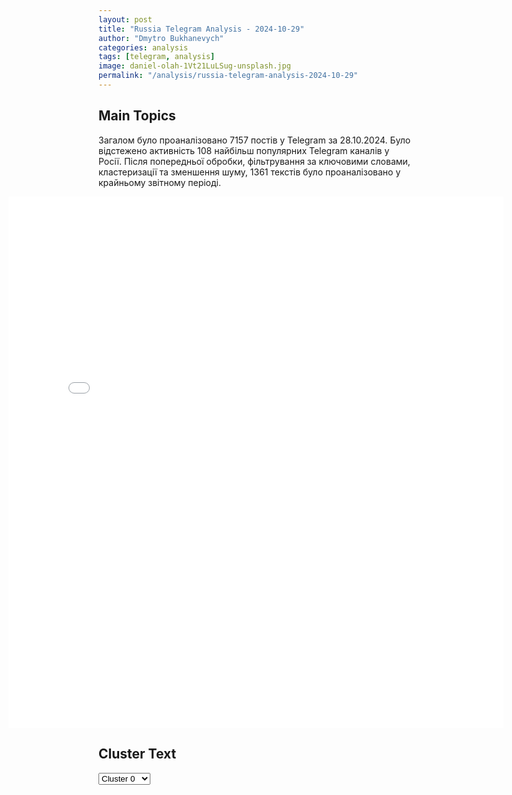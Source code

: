 ```yaml
---
layout: post
title: "Russia Telegram Analysis - 2024-10-29"
author: "Dmytro Bukhanevych"
categories: analysis
tags: [telegram, analysis]
image: daniel-olah-1Vt21LuLSug-unsplash.jpg
permalink: "/analysis/russia-telegram-analysis-2024-10-29"
---
```


<style>
    /* Adjusting iframe-container styles */
    .wide-iframe-container {
        width: calc(100% + 30vw);  /* Extending the width */
        margin-left: -15vw;       /* Negative margin to push to the left */
        overflow: hidden;         /* In case the iframe content spills over */
    }

    .wide-iframe-container iframe {
        width: 100%;  /* Making the iframe take the full width of its container */
        border: none; /* Removing any borders from the iframe */
    }

    /* Toggle mechanism */
    .hidden {
        display: none;
    }
    
    .show-content-target:checked + .show-content {
        display: block;
    }
</style>

<h2>Main Topics</h2>
<p>Загалом було проаналізовано 7157 постів у Telegram за 28.10.2024. Було відстежено активність 108 найбільш популярних Telegram каналів у Росії. Після попередньої обробки, фільтрування за ключовими словами, кластеризації та зменшення шуму, 1361 текстів було проаналізовано у крайньому звітному періоді.</p>
<!-- Embedding Main Plotly Visualization -->
<div class="wide-iframe-container">
    <iframe src="{{site.baseurl}}/visualizations/2024-10-29/fig_topics_time.html" height="850"></iframe>
</div>


<h2>Cluster Text</h2>

<!-- Dropdown to select a cluster -->
<select id="clusterSelector" onchange="displayClusterText()">
<option value="0">Cluster 0</option><option value="1">Cluster 1</option><option value="2">Cluster 2</option><option value="3">Cluster 3</option><option value="4">Cluster 4</option><option value="5">Cluster 5</option><option value="6">Cluster 6</option><option value="7">Cluster 7</option><option value="8">Cluster 8</option><option value="9">Cluster 9</option><option value="10">Cluster 10</option><option value="11">Cluster 11</option><option value="12">Cluster 12</option><option value="13">Cluster 13</option><option value="14">Cluster 14</option><option value="15">Cluster 15</option><option value="16">Cluster 16</option><option value="17">Cluster 17</option>
</select>

<!-- Display area for the selected cluster's text -->
<div id="clusterTextDisplay" class="hidden"></div>

<script type="text/javascript">
    var clusterDetails = {"0": "<b>Total Posts:</b> 58<br><b>Date:</b> 2024-10-28 13:28:27+00:00<br><b>Author:</b> dimsmirnov175<br><b>Link:</b> https://t.me/s/dimsmirnov175/82699<br><b>Subscribers:</b> 341149<br><b>Text:</b> \u0422\u0435\u043a\u0441\u0442: \u0413\u0435\u043d\u0441\u0435\u043a \u041d\u0410\u0422\u041e \u0420\u044e\u0442\u0442\u0435 - \u0437\u0430\u044f\u0432\u0438\u043b \u043e \u0432\u043e\u0439\u0441\u043a\u0430\u0445 \u041a\u041d\u0414\u0420 \u0432 \u0420\u043e\u0441\u0441\u0438\u0438: \u0421\u0435\u0433\u043e\u0434\u043d\u044f \u044f \u043c\u043e\u0433\u0443 \u043f\u043e\u0434\u0442\u0432\u0435\u0440\u0434\u0438\u0442\u044c, \u0447\u0442\u043e \u0441\u0435\u0432\u0435\u0440\u043e\u043a\u043e\u0440\u0435\u0439\u0441\u043a\u0438\u0435 \u0432\u043e\u0439\u0441\u043a\u0430 \u0431\u044b\u043b\u0438 \u043e\u0442\u043f\u0440\u0430\u0432\u043b\u0435\u043d\u044b \u0432 \u0420\u043e\u0441\u0441\u0438\u044e \u0438 \u0432\u043e\u0435\u043d\u043d\u044b\u0435 \u043f\u043e\u0434\u0440\u0430\u0437\u0434\u0435\u043b\u0435\u043d\u0438\u044f \u041a\u041d\u0414\u0420 \u0431\u044b\u043b\u0438 \u0440\u0430\u0437\u0432\u0435\u0440\u043d\u0443\u0442\u044b \u0432 \u041a\u0443\u0440\u0441\u043a\u043e\u0439 \u043e\u0431\u043b\u0430\u0441\u0442\u0438. \u0420\u0430\u0437\u0432\u0435\u0440\u0442\u044b\u0432\u0430\u043d\u0438\u0435 \u0441\u0435\u0432\u0435\u0440\u043e\u043a\u043e\u0440\u0435\u0439\u0441\u043a\u0438\u0445 \u0432\u043e\u0439\u0441\u043a \u043e\u0437\u043d\u0430\u0447\u0430\u0435\u0442: \u0432\u043e-\u043f\u0435\u0440\u0432\u044b\u0445, \u0437\u043d\u0430\u0447\u0438\u0442\u0435\u043b\u044c\u043d\u0443\u044e \u044d\u0441\u043a\u0430\u043b\u0430\u0446\u0438\u044e \u043f\u0440\u043e\u0434\u043e\u043b\u0436\u0430\u044e\u0449\u0435\u0433\u043e\u0441\u044f \u0443\u0447\u0430\u0441\u0442\u0438\u044f \u041a\u041d\u0414\u0420 \u0432 \u043d\u0435\u0437\u0430\u043a\u043e\u043d\u043d\u043e\u0439 \u0432\u043e\u0439\u043d\u0435 \u0420\u043e\u0441\u0441\u0438\u0438, \u0432\u043e-\u0432\u0442\u043e\u0440\u044b\u0445 \u2014 \u043e\u0447\u0435\u0440\u0435\u0434\u043d\u043e\u0435 \u043d\u0430\u0440\u0443\u0448\u0435\u043d\u0438\u0435 \u0440\u0435\u0437\u043e\u043b\u044e\u0446\u0438\u0439 \u0421\u0411 \u041e\u041e\u041d, \u0438 \u0432-\u0442\u0440\u0435\u0442\u044c\u0438\u0445 \u2014 \u043e\u043f\u0430\u0441\u043d\u043e\u0435 \u0440\u0430\u0441\u0448\u0438\u0440\u0435\u043d\u0438\u0435 \u0440\u043e\u0441\u0441\u0438\u0439\u0441\u043a\u043e\u0439 \u0432\u043e\u0439\u043d\u044b.\u041d\u0410\u0422\u041e \u043f\u0440\u0438\u0437\u044b\u0432\u0430\u0435\u0442 \u0420\u043e\u0441\u0441\u0438\u044e \u0438 \u041a\u041d\u0414\u0420 \u043a \u043d\u0435\u043c\u0435\u0434\u043b\u0435\u043d\u043d\u043e\u043c\u0443 \u043f\u0440\u0435\u043a\u0440\u0430\u0449\u0435\u043d\u0438\u044e \u044d\u0442\u0438\u0445 \u0434\u0435\u0439\u0441\u0442\u0432\u0438\u0439. \u0423\u0433\u043b\u0443\u0431\u043b\u044f\u044e\u0449\u0435\u0435\u0441\u044f \u0432\u043e\u0435\u043d\u043d\u043e\u0435 \u0441\u043e\u0442\u0440\u0443\u0434\u043d\u0438\u0447\u0435\u0441\u0442\u0432\u043e \u043c\u0435\u0436\u0434\u0443 \u0420\u043e\u0441\u0441\u0438\u0435\u0439 \u0438 \u0421\u0435\u0432\u0435\u0440\u043d\u043e\u0439 \u041a\u043e\u0440\u0435\u0435\u0439 \u2013 \u044d\u0442\u043e \u0443\u0433\u0440\u043e\u0437\u0430 \u0431\u0435\u0437\u043e\u043f\u0430\u0441\u043d\u043e\u0441\u0442\u0438 \u043a\u0430\u043a \u0432 \u0418\u043d\u0434\u043e-\u0422\u0438\u0445\u043e\u043e\u043a\u0435\u0430\u043d\u0441\u043a\u043e\u043c \u0440\u0435\u0433\u0438\u043e\u043d\u0435, \u0442\u0430\u043a \u0438 \u0432 \u0415\u0432\u0440\u043e-\u0410\u0442\u043b\u0430\u043d\u0442\u0438\u0447\u0435\u0441\u043a\u043e\u043c. \u041e\u043d\u043e \u043f\u043e\u0434\u0440\u044b\u0432\u0430\u0435\u0442 \u043c\u0438\u0440 \u043d\u0430 \u041a\u043e\u0440\u0435\u0439\u0441\u043a\u043e\u043c \u043f\u043e\u043b\u0443\u043e\u0441\u0442\u0440\u043e\u0432\u0435 \u0438 \u043f\u043e\u0434\u043f\u0438\u0442\u044b\u0432\u0430\u0435\u0442 \u0440\u043e\u0441\u0441\u0438\u0439\u0441\u043a\u0443\u044e \u0432\u043e\u0439\u043d\u0443 \u043f\u0440\u043e\u0442\u0438\u0432 \u0423\u043a\u0440\u0430\u0438\u043d\u044b.\u041f\u043e\u0434\u043f\u0438\u0448\u0438\u0441\u044c \u043d\u0430 \u041f\u0423\u041b N3", "1": "<b>Total Posts:</b> 91<br><b>Date:</b> 2024-10-28 08:04:49+00:00<br><b>Author:</b> rusich_army<br><b>Link:</b> https://t.me/s/rusich_army/18018<br><b>Subscribers:</b> 1167006<br><b>Text:</b> \u0422\u0435\u043a\u0441\u0442: \u00ab\u0413\u0440\u0443\u0437\u0438\u043d\u0441\u043a\u0438\u0439 \u043c\u0430\u0439\u0434\u0430\u043d\u00bb \u0432 \u0422\u0431\u0438\u043b\u0438\u0441\u0438.\u041f\u043e\u0441\u043b\u0435 \u043f\u043e\u0431\u0435\u0434\u044b \u043f\u0440\u0430\u0432\u044f\u0449\u0435\u0439 \u043f\u0430\u0440\u0442\u0438\u0438 \u00ab\u0413\u0440\u0443\u0437\u0438\u043d\u0441\u043a\u0430\u044f \u043c\u0435\u0447\u0442\u0430\u00bb \u043d\u0430 \u0432\u044b\u0431\u043e\u0440\u0430\u0445 \u0432 \u0413\u0440\u0443\u0437\u0438\u0438 \u043e\u043f\u043f\u043e\u0437\u0438\u0446\u0438\u043e\u043d\u043d\u044b\u0435 \u043f\u0430\u0440\u0442\u0438\u0438 \u043e\u0442\u043a\u0430\u0437\u0430\u043b\u0438\u0441\u044c \u043f\u0440\u0438\u0437\u043d\u0430\u0432\u0430\u0442\u044c \u0440\u0435\u0437\u0443\u043b\u044c\u0442\u0430\u0442\u044b \u0433\u043e\u043b\u043e\u0441\u043e\u0432\u0430\u043d\u0438\u044f, \u043d\u0430\u0437\u0432\u0430\u0432 \u0438\u0445 \u0441\u0444\u0430\u043b\u044c\u0441\u0438\u0444\u0438\u0446\u0438\u0440\u043e\u0432\u0430\u043d\u043d\u044b\u043c\u0438.\u041f\u0440\u0435\u0434\u0441\u0442\u0430\u0432\u0438\u0442\u0435\u043b\u0438 \u043f\u0440\u043e\u0437\u0430\u043f\u0430\u0434\u043d\u043e\u0439 \u0432\u0435\u0440\u0445\u0443\u0448\u043a\u0438 \u0432\u043b\u0430\u0441\u0442\u0438 \u043f\u0440\u0438\u0437\u0432\u0430\u043b\u0438 \u0441\u0442\u043e\u0440\u043e\u043d\u043d\u0438\u043a\u043e\u0432 \u0432\u044b\u0445\u043e\u0434\u0438\u0442\u044c \u043d\u0430 \u043f\u0440\u043e\u0442\u0435\u0441\u0442\u044b, \u0430 \u0433\u043e\u0441\u0441\u0435\u043a\u0440\u0435\u0442\u0430\u0440\u044c \u0421\u0428\u0410 \u042d\u043d\u0442\u043e\u043d\u0438 \u0411\u043b\u0438\u043d\u043a\u0435\u043d \u043e\u0442\u043c\u0435\u0442\u0438\u043b \u043d\u0435\u043e\u0431\u0445\u043e\u0434\u0438\u043c\u043e\u0441\u0442\u044c \u043f\u0440\u043e\u0432\u0435\u0440\u0438\u0442\u044c \u043b\u0435\u0433\u0438\u0442\u0438\u043c\u043d\u043e\u0441\u0442\u044c \u043f\u043e\u0431\u0435\u0434\u044b \u00ab\u0413\u0440\u0443\u0437\u0438\u043d\u0441\u043a\u043e\u0439 \u043c\u0435\u0447\u0442\u044b\u00bb.\u0410 \u043f\u043e\u043a\u0430 \u0432\u0441\u0435 \u044d\u0442\u043e \u043e\u0431\u0441\u0443\u0436\u0434\u0430\u043b\u0438, \u043f\u043e\u043b\u0442\u043e\u0440\u044b \u043a\u0430\u043b\u0435\u043a\u0438 \u0441 \u0443\u043a\u0440\u0430\u0438\u043d\u0441\u043a\u0438\u043c\u0438 \u0444\u043b\u0430\u0433\u0430\u043c\u0438 \u0432\u044b\u0448\u043b\u0438 \u043f\u0440\u043e\u0442\u0438\u0432 \u00ab\u043d\u0435\u0437\u0430\u043a\u043e\u043d\u043d\u044b\u0445 \u0432\u044b\u0431\u043e\u0440\u043e\u0432\u00bb. \u041d\u043e \u043f\u043e\u0447\u0435\u043c\u0443-\u0442\u043e \u043e\u043d\u0438 \u043f\u043e\u043f\u0440\u043e\u0441\u0438\u043b\u0438 \u043d\u0435 \u00ab\u0435\u0432\u0440\u043e\u043f\u0435\u0439\u0441\u043a\u043e\u0435 \u0431\u0443\u0434\u0443\u0449\u0435\u0433\u043e\u00bb, \u0430 \u0442\u043e\u0433\u043e, \u0447\u0442\u043e \u0413\u0440\u0443\u0437\u0438\u044f \u2013 \u044d\u0442\u043e \u043d\u0435 \u0420\u043e\u0441\u0441\u0438\u044f.\u0414\u0443\u043c\u0430\u0435\u043c, \u0447\u0442\u043e \u0441\u0442\u0430\u043d\u043e\u0432\u0438\u0442\u0441\u044f \u043e\u0447\u0435\u0432\u0438\u0434\u043d\u044b\u043c, \u043f\u043e\u0447\u0435\u043c\u0443 \u043f\u0440\u0430\u0432\u044f\u0449\u0430\u044f \u043f\u0430\u0440\u0442\u0438\u044f \u043f\u043e\u0431\u0435\u0434\u0438\u043b\u0430? \u0413\u0440\u0430\u043c\u043e\u0442\u043d\u0430\u044f \u043f\u043e\u043b\u0438\u0442\u0438\u043a\u0430, \u043d\u0430\u043f\u0440\u0430\u0432\u043b\u0435\u043d\u043d\u0430\u044f \u043d\u0430 \u0431\u043b\u0430\u0433\u043e \u0413\u0440\u0443\u0437\u0438\u0438, \u0430 \u043d\u0435 \u0415\u0432\u0440\u043e\u043f\u044b \u0434\u0430\u043b\u0430 \u0433\u0440\u0430\u0436\u0434\u0430\u043d\u0430\u043c \u043d\u0430\u0434\u0435\u0436\u0434\u0443 \u043d\u0430 \u0431\u043b\u0430\u0433\u043e\u043f\u0440\u0438\u044f\u0442\u043d\u043e\u0435 \u0431\u0443\u0434\u0443\u0449\u0435\u0435, \u0447\u0435\u0433\u043e \u043e\u043f\u043f\u043e\u0437\u0438\u0446\u0438\u044f \u0434\u0430\u0442\u044c \u043d\u0435 \u043c\u043e\u0436\u0435\u0442.\u0421\u0435\u0433\u043e\u0434\u043d\u044f \u0432 18.00 \u043f\u043e \u043c\u0435\u0441\u0442\u043d\u043e\u043c\u0443 \u0432\u0440\u0435\u043c\u0435\u043d\u0438 \u0433\u0440\u0443\u0437\u0438\u043d\u0441\u043a\u0438\u0439 \u043f\u0440\u0435\u0437\u0438\u0434\u0435\u043d\u0442 \u0421\u0430\u043b\u043e\u043c\u0435 \u0417\u0443\u0431\u0430\u0440\u0438\u0448\u0432\u0438\u043b\u0438 \u043f\u0440\u0438\u0437\u0432\u0430\u043b\u0430 \u0432\u044b\u0439\u0442\u0438 \u0441\u0442\u043e\u0440\u043e\u043d\u043d\u0438\u043a\u043e\u0432 \u043d\u0430 \u043c\u0430\u0441\u0441\u043e\u0432\u044b\u0435 \u0434\u0435\u043c\u043e\u043d\u0441\u0442\u0440\u0430\u0446\u0438\u0438. \u041d\u043e \u043f\u043e \u043e\u043f\u044b\u0442\u0443 \u043f\u0440\u0435\u0434\u044b\u0434\u0443\u0449\u0438\u0445 \u0437\u0430\u0431\u0430\u0441\u0442\u043e\u0432\u043e\u043a \u0441\u0442\u043e\u0438\u0442 \u0441\u043a\u0430\u0437\u0430\u0442\u044c, \u0447\u0442\u043e \u0432\u0441\u0435 \u0437\u0430\u043a\u043e\u043d\u0447\u0438\u0442\u0441\u044f \u0434\u043e\u0432\u043e\u043b\u044c\u043d\u043e \u0431\u044b\u0441\u0442\u0440\u043e.", "2": "<b>Total Posts:</b> 231<br><b>Date:</b> 2024-10-28 15:07:31+00:00<br><b>Author:</b> rvvoenkor<br><b>Link:</b> https://t.me/s/RVvoenkor/79597<br><b>Subscribers:</b> 1622992<br><b>Text:</b> \u0422\u0435\u043a\u0441\u0442: \ud83c\uddf7\ud83c\uddfa\u2694\ufe0f\ud83c\uddfa\ud83c\uddf8\u0411\u043e\u0439 \u0432 \u0411\u0440\u044f\u043d\u0441\u043a\u043e\u0439 \u043e\u0431\u043b\u0430\u0441\u0442\u0438: \u043d\u0430\u0448\u0438 \u0443\u043d\u0438\u0447\u0442\u043e\u0436\u0438\u043b\u0438 \u043d\u0430\u0451\u043c\u043d\u0438\u043a\u043e\u0432, \u043f\u0440\u043e\u0440\u044b\u0432\u0430\u0432\u0448\u0438\u0445\u0441\u044f \u0441\u043a\u0432\u043e\u0437\u044c \u0433\u0440\u0430\u043d\u0438\u0446\u0443\u25aa\ufe0f\u0412\u0447\u0435\u0440\u0430 \u0433\u0440\u0443\u043f\u043f\u0430 \u0438\u0437 10-15 \u0431\u043e\u0435\u0432\u0438\u043a\u043e\u0432 \u0430\u0442\u0430\u043a\u043e\u0432\u0430\u043b\u0430 \u0432 \u041a\u043b\u0438\u043c\u043e\u0432\u0441\u043a\u043e\u043c \u0440\u0430\u0439\u043e\u043d\u0435 \u0411\u0440\u044f\u043d\u0441\u043a\u043e\u0439 \u043e\u0431\u043b\u0430\u0441\u0442\u0438, \u0432 \u0445\u043e\u0434\u0435 \u0431\u043e\u044f \u0447\u0430\u0441\u0442\u044c \u0431\u043e\u0435\u0432\u0438\u043a\u043e\u0432 \u0431\u044b\u043b\u0438 \u043b\u0438\u043a\u0432\u0438\u0434\u0438\u0440\u043e\u0432\u0430\u043d\u044b.\u25aa\ufe0f\u0424\u0421\u0411 \u043f\u043e\u043a\u0430\u0437\u0430\u043b\u0430 \u0432\u0438\u0434\u0435\u043e \u043e \u043f\u0440\u0435\u0441\u0435\u0447\u0435\u043d\u0438\u0438 \u043f\u043e\u043f\u044b\u0442\u043a\u0438 \u043d\u0430\u0440\u0443\u0448\u0435\u043d\u0438\u044f \u0433\u043e\u0441\u0433\u0440\u0430\u043d\u0438\u0446\u044b \u0441 \u0443\u0447\u0430\u0441\u0442\u0438\u0435\u043c \u0438\u043d\u043e\u0441\u0442\u0440\u0430\u043d\u043d\u044b\u0445 \u0434\u0438\u0432\u0435\u0440\u0441\u0430\u043d\u0442\u043e\u0432.\u25aa\ufe0f\u041d\u0430 \u043a\u0430\u0434\u0440\u0430\u0445 - \u043e\u0440\u0443\u0436\u0438\u0435 \u0438 \u0431\u043e\u0435\u043f\u0440\u0438\u043f\u0430\u0441\u044b, \u0441 \u043a\u043e\u0442\u043e\u0440\u044b\u043c\u0438 \u0438\u043d\u043e\u0441\u0442\u0440\u0430\u043d\u043d\u044b\u0435 \u0434\u0438\u0432\u0435\u0440\u0441\u0430\u043d\u0442\u044b \u043f\u044b\u0442\u0430\u043b\u0438\u0441\u044c \u0432\u0442\u043e\u0440\u0433\u043d\u0443\u0442\u044c\u0441\u044f \u0432 \u0420\u043e\u0441\u0441\u0438\u044e. \u25aa\ufe0f\u041f\u043e\u043a\u0430\u0437\u044b\u0432\u0430\u0435\u0442 \u0438 \u0444\u043e\u0442\u043e \u0443\u0431\u0438\u0442\u043e\u0433\u043e \u0431\u043e\u0435\u0432\u0438\u043a\u0430 \u0441 \u0442\u0430\u0442\u0443\u0438\u0440\u043e\u0432\u043a\u043e\u0439 \u044d\u043b\u0438\u0442\u043d\u043e\u0433\u043e 75-\u0433\u043e \u043f\u043e\u043b\u043a\u0430 \u0440\u0435\u0439\u043d\u0434\u0436\u0435\u0440\u043e\u0432 \u0441\u043f\u0435\u0446\u043d\u0430\u0437\u0430 \u0421\u0428\u0410.t.me/RVvoenkor", "3": "<b>Total Posts:</b> 109<br><b>Date:</b> 2024-10-28 09:20:59+00:00<br><b>Author:</b> rian_ru<br><b>Link:</b> https://t.me/s/rian_ru/266712<br><b>Subscribers:</b> 3344232<br><b>Text:</b> \u0422\u0435\u043a\u0441\u0442: \u0414\u0440\u0443\u0433\u0438\u0435 \u0437\u0430\u044f\u0432\u043b\u0435\u043d\u0438\u044f \u041f\u0435\u0441\u043a\u043e\u0432\u0430 \u043d\u0430 \u0431\u0440\u0438\u0444\u0438\u043d\u0433\u0435:\u25aa\ufe0f \u0423 \u041f\u0443\u0442\u0438\u043d\u0430 \u0432 \u044d\u0442\u0438 \u0432\u044b\u0445\u043e\u0434\u043d\u044b\u0435 \u043d\u0435 \u0431\u044b\u043b\u043e \u043a\u043e\u043d\u0442\u0430\u043a\u0442\u043e\u0432 \u0441 \u0440\u0443\u043a\u043e\u0432\u043e\u0434\u0441\u0442\u0432\u043e\u043c \u0441\u0442\u0440\u0430\u043d, \u0432\u043e\u0432\u043b\u0435\u0447\u0435\u043d\u043d\u044b\u0445 \u0432 \u0431\u043b\u0438\u0436\u043d\u0435\u0432\u043e\u0441\u0442\u043e\u0447\u043d\u044b\u0439 \u043a\u043e\u043d\u0444\u043b\u0438\u043a\u0442 \u25aa\ufe0f \u041f\u0443\u0442\u0438\u043d \u0438 \u0433\u0435\u043d\u0441\u0435\u043a \u041e\u041e\u041d \u043d\u0430 \u0432\u0441\u0442\u0440\u0435\u0447\u0435 \u0432 \u041a\u0430\u0437\u0430\u043d\u0438 \u043e\u0431\u043c\u0435\u043d\u044f\u043b\u0438\u0441\u044c \u043c\u043d\u0435\u043d\u0438\u044f\u043c\u0438 \u043f\u043e \u0441\u0430\u043c\u044b\u043c \u0440\u0430\u0437\u043d\u044b\u043c \u0432\u043e\u043f\u0440\u043e\u0441\u0430\u043c\u25aa\ufe0f \u041d\u0435\u043e\u0431\u0445\u043e\u0434\u0438\u043c\u044b\u0435 \u043c\u0435\u0440\u044b \u0434\u043b\u044f \u043e\u0431\u0435\u0441\u043f\u0435\u0447\u0435\u043d\u0438\u044f \u0432\u0441\u0435\u0445 \u0430\u0441\u043f\u0435\u043a\u0442\u043e\u0432 \u0431\u0435\u0437\u043e\u043f\u0430\u0441\u043d\u043e\u0441\u0442\u0438 \u043b\u0438\u0434\u0435\u0440\u043e\u0432 - \u0443\u0447\u0430\u0441\u0442\u043d\u0438\u043a\u043e\u0432 \u0441\u0430\u043c\u043c\u0438\u0442\u0430 \u0411\u0420\u0418\u041a\u0421 \u0432 \u041a\u0430\u0437\u0430\u043d\u0438 \u0431\u044b\u043b\u0438 \u043f\u0440\u0438\u043d\u044f\u0442\u044b\u25aa\ufe0f \u0424\u043e\u0440\u043c\u0430\u0442 \u0432\u0441\u0442\u0440\u0435\u0447\u0438 \u041f\u0443\u0442\u0438\u043d\u0430 \u0438 \u0433\u0435\u043d\u0441\u0435\u043a\u0430 \u041e\u041e\u041d \u0432 \u041a\u0430\u0437\u0430\u043d\u0438 \u0431\u044b\u043b \u0437\u0430\u043a\u0440\u044b\u0442\u044b\u043c \u043f\u043e \u043f\u0440\u043e\u0441\u044c\u0431\u0435 \u0413\u0443\u0442\u0435\u0440\u0440\u0435\u0448\u0430\u25aa\ufe0f \u041d\u0430 \u0411\u043b\u0438\u0436\u043d\u0435\u043c \u0412\u043e\u0441\u0442\u043e\u043a\u0435\u00a0\u0441\u043e\u0445\u0440\u0430\u043d\u044f\u0435\u0442\u0441\u044f \u0447\u0440\u0435\u0437\u0432\u044b\u0447\u0430\u0439\u043d\u043e \u043d\u0430\u043f\u0440\u044f\u0436\u0435\u043d\u043d\u0430\u044f \u043e\u0431\u0441\u0442\u0430\u043d\u043e\u0432\u043a\u0430, \u0432\u0430\u0436\u043d\u043e \u0441\u043f\u043e\u0441\u043e\u0431\u0441\u0442\u0432\u043e\u0432\u0430\u0442\u044c \u0441\u0434\u0435\u0440\u0436\u0430\u043d\u043d\u043e\u0441\u0442\u0438", "4": "<b>Total Posts:</b> 15<br><b>Date:</b> 2024-10-28 17:12:05+00:00<br><b>Author:</b> rbc_news<br><b>Link:</b> https://t.me/s/rbc_news/105977<br><b>Subscribers:</b> 515551<br><b>Text:</b> \u0422\u0435\u043a\u0441\u0442: \u041f\u0412\u041e \u0441\u0431\u0438\u043b\u0430 \u0448\u0435\u0441\u0442\u044c \u0431\u0435\u0441\u043f\u0438\u043b\u043e\u0442\u043d\u0438\u043a\u043e\u0432 \u0432 \u0411\u0440\u044f\u043d\u0441\u043a\u043e\u0439 \u043e\u0431\u043b\u0430\u0441\u0442\u0438, \u043f\u043e\u0441\u0442\u0440\u0430\u0434\u0430\u0432\u0448\u0438\u0445 \u0438 \u0440\u0430\u0437\u0440\u0443\u0448\u0435\u043d\u0438\u0439 \u043d\u0435\u0442, \u0441\u043e\u043e\u0431\u0449\u0438\u043b \u0433\u0443\u0431\u0435\u0440\u043d\u0430\u0442\u043e\u0440 \u0410\u043b\u0435\u043a\u0441\u0430\u043d\u0434\u0440 \u0411\u043e\u0433\u043e\u043c\u0430\u0437.", "5": "<b>Total Posts:</b> 161<br><b>Date:</b> 2024-10-28 11:57:01+00:00<br><b>Author:</b> ostashkonews<br><b>Link:</b> https://t.me/s/OstashkoNews/158696<br><b>Subscribers:</b> 391071<br><b>Text:</b> \u0422\u0435\u043a\u0441\u0442: \ud83c\uddfa\ud83c\uddf8 \u0412\u043e\u0439\u043d\u044b \u0432 \u0421\u0428\u0410 \u043d\u0435 \u0431\u0443\u0434\u0435\u0442\u0410\u043b\u0435\u043a\u0441\u0430\u043d\u0434\u0440 \u041c\u0430\u043b\u044c\u043a\u0435\u0432\u0438\u0447, \u0436\u0443\u0440\u043d\u0430\u043b\u0438\u0441\u0442, \u0441\u043e\u043f\u0440\u0435\u0434\u0441\u0435\u0434\u0430\u0442\u0435\u043b\u044c \u041a\u043e\u043e\u0440\u0434\u0438\u043d\u0430\u0446\u0438\u043e\u043d\u043d\u043e\u0433\u043e \u0441\u043e\u0432\u0435\u0442\u0430 \u043f\u043e \u0438\u043d\u0442\u0435\u0433\u0440\u0430\u0446\u0438\u0438 \u043d\u043e\u0432\u044b\u0445 \u0441\u0443\u0431\u044a\u0435\u043a\u0442\u043e\u0432 \u0420\u043e\u0441\u0441\u0438\u0438 \u043f\u0440\u0438 \u041e\u041f \u0420\u0424\u25aa\ufe0f\u041d\u0430\u043f\u0440\u044f\u0436\u0451\u043d\u043d\u043e, \u043d\u043e \u043f\u0440\u0438\u043c\u0438\u0442\u0438\u0432\u043d\u043e \u0440\u0430\u0431\u043e\u0442\u0430\u044e\u0442 \u043f\u043e\u043b\u0438\u0442\u0442\u0435\u0445\u043d\u043e\u043b\u043e\u0433\u0438 \u0425\u0430\u0440\u0440\u0438\u0441, \u0432\u043e\u0441\u043f\u0440\u0438\u043d\u0438\u043c\u0430\u044e\u0449\u0438\u0435 \u0430\u0443\u0434\u0438\u0442\u043e\u0440\u0438\u044e \u043a\u0430\u043a \u0441\u043e\u0432\u0441\u0435\u043c \u0442\u0443\u043f\u044b\u0445 \u043b\u044e\u0434\u0435\u0439. \u041a\u0430\u043c\u0430\u043b\u0430 \u0425\u0430\u0440\u0440\u0438\u0441 \u0440\u0430\u0441\u0441\u043a\u0430\u0437\u044b\u0432\u0430\u0435\u0442, \u0441\u043a\u043e\u043b\u044c\u043a\u043e \u043e\u043d\u0430 \u0432\u0441\u0435\u0433\u043e \u0441\u0434\u0435\u043b\u0430\u0435\u0442, \u0438 \u0443\u043a\u043b\u043e\u043d\u044f\u0435\u0442\u0441\u044f \u043e\u0442 \u0432\u043e\u043f\u0440\u043e\u0441\u0430, \u0447\u0442\u043e \u043c\u0435\u0448\u0430\u043b\u043e \u0435\u0439 \u0434\u0435\u043b\u0430\u0442\u044c \u044d\u0442\u043e \u0447\u0435\u0442\u044b\u0440\u0435 \u0433\u043e\u0434\u0430.\u25aa\ufe0f\u0418\u0434\u0451\u0442 \u0444\u043e\u0440\u043c\u0438\u0440\u043e\u0432\u0430\u043d\u0438\u0435 \u043a\u0430\u0440\u0442\u0438\u043d\u043a\u0438, \u043d\u043e \u0442\u0430\u043a \u043f\u0440\u0438\u043c\u0438\u0442\u0438\u0432\u043d\u043e \u0440\u0430\u0431\u043e\u0442\u0430\u0442\u044c \u043d\u0435\u043b\u044c\u0437\u044f: - \u0411\u0430\u0439\u0434\u0435\u043d\u0430 \u043f\u043e\u0432\u0435\u043b\u0438 \u0433\u043e\u043b\u043e\u0441\u043e\u0432\u0430\u0442\u044c, \u0447\u0442\u043e\u0431\u044b \u043d\u0435 \u0437\u0430\u0431\u044b\u043b.  - \u0414\u0438\u043a\u0430\u044f \u043a\u0430\u0440\u0442\u0438\u043d\u0430 \u00ab\u0433\u043e\u043b\u043e\u0441\u043e\u0432\u0430\u043d\u0438\u044f\u00bb 100-\u043b\u0435\u0442\u043d\u0435\u0433\u043e \u041a\u0430\u0440\u0442\u0435\u0440\u0430\u2014 \u043b\u0443\u0447\u0448\u0430\u044f \u0430\u043d\u0442\u0438\u0440\u0435\u043a\u043b\u0430\u043c\u0430 \u0432\u044b\u0431\u043e\u0440\u043e\u0432. - \u0422\u0440\u0430\u043c\u043f\u0430 \u043d\u0430 \u043e\u0431\u043b\u043e\u0436\u043a\u0430\u0445 \u0438\u0437\u043e\u0431\u0440\u0430\u0436\u0430\u044e\u0442 \u0444\u0430\u0448\u0438\u0441\u0442\u043e\u043c. - \u0410\u0433\u0438\u0442\u0438\u0440\u043e\u0432\u0430\u0442\u044c \u0437\u0430 \u0425\u0430\u0440\u0440\u0438\u0441 \u0432\u044b\u0442\u0430\u0449\u0438\u043b\u0438 \u0414\u0438 \u041a\u0430\u043f\u0440\u0438\u043e \u0441 \u043f\u043e\u0445\u043c\u0435\u043b\u044c\u0435\u043c \u0438 \u0411\u0435\u0439\u043e\u043d\u0441\u0435, \u0437\u0430\u043c\u0435\u0448\u0430\u043d\u043d\u0443\u044e \u0432 \u0441\u043a\u0430\u043d\u0434\u0430\u043b\u0435 \u0441 \u041f\u0438 \u0414\u0438\u0434\u0434\u0438.\u25aa\ufe0f\u041a\u043e\u0433\u0434\u0430 \u043e\u043d\u0438 \u043d\u0430\u0440\u0438\u0441\u0443\u044e\u0442 \u043f\u043e\u0431\u0435\u0434\u0443 \u0425\u0430\u0440\u0440\u0438\u0441, \u0441\u043a\u0430\u0436\u0443\u0442, \u0447\u0442\u043e \u0431\u0443\u043a\u0432\u0430\u043b\u044c\u043d\u043e \u0432\u0441\u0435 \u0431\u044b\u043b\u0438 \u0437\u0430 \u043d\u0435\u0451. \u0410 \u0440\u0435\u0441\u043f\u0443\u0431\u043b\u0438\u043a\u0430\u043d\u0446\u0435\u0432 \u043c\u0435\u0442\u043e\u0434\u0438\u0447\u043d\u043e \u0432\u0433\u043e\u043d\u044f\u044e\u0442 \u0432 \u0433\u0435\u0442\u0442\u043e, \u0443\u043b\u0438\u0447\u043d\u044b\u043c \u0442\u0435\u0440\u0440\u043e\u0440\u043e\u043c \u0437\u0430\u0433\u043e\u043d\u044f\u0442 \u0438\u0437\u0431\u0438\u0440\u0430\u0442\u0435\u043b\u0435\u0439 \u0422\u0440\u0430\u043c\u043f\u0430 \u0432 \u0434\u043e\u043c\u0430.#\u0432\u0430\u0436\u043d\u043e\u0435", "6": "<b>Total Posts:</b> 16<br><b>Date:</b> 2024-10-28 18:30:11+00:00<br><b>Author:</b> bbbreaking<br><b>Link:</b> https://t.me/s/bbbreaking/192787<br><b>Subscribers:</b> 1816421<br><b>Text:</b> \u0422\u0435\u043a\u0441\u0442: \u2757\ufe0f\u0421\u0428\u0410 \u043f\u0440\u0438\u0433\u0440\u043e\u0437\u0438\u043b\u0438 \u0413\u0440\u0443\u0437\u0438\u0438 \"\u0434\u0430\u043b\u044c\u043d\u0435\u0439\u0448\u0438\u043c\u0438 \u043f\u043e\u0441\u043b\u0435\u0434\u0441\u0442\u0432\u0438\u044f\u043c\u0438\", \u0435\u0441\u043b\u0438 \u043f\u0440\u0430\u0432\u0438\u0442\u0435\u043b\u044c\u0441\u0442\u0432\u043e \u0440\u0435\u0441\u043f\u0443\u0431\u043b\u0438\u043a\u0438 \u043d\u0435 \u0438\u0437\u043c\u0435\u043d\u0438\u0442 \u043a\u0443\u0440\u0441. \u041e\u0431 \u044d\u0442\u043e\u043c \u0437\u0430\u044f\u0432\u0438\u043b \u0440\u0443\u043a\u043e\u0432\u043e\u0434\u0438\u0442\u0435\u043b\u044c \u043f\u0440\u0435\u0441\u0441-\u0441\u043b\u0443\u0436\u0431\u044b \u0413\u043e\u0441\u0434\u0435\u043f\u0430\u0440\u0442\u0430\u043c\u0435\u043d\u0442\u0430 \u0421\u0428\u0410 \u041c\u044d\u0442\u0442\u044c\u044e \u041c\u0438\u043b\u043b\u0435\u0440.", "7": "<b>Total Posts:</b> 20<br><b>Date:</b> 2024-10-28 11:04:24+00:00<br><b>Author:</b> rt_russian<br><b>Link:</b> https://t.me/s/rt_russian/219342<br><b>Subscribers:</b> 997069<br><b>Text:</b> \u0422\u0435\u043a\u0441\u0442: \u0411\u0435\u0437\u0440\u0430\u0431\u043e\u0442\u0438\u0446\u0430 \u0432 \u0420\u0424 \u043e\u0441\u0442\u0430\u0451\u0442\u0441\u044f \u043d\u0430 \u0440\u0435\u043a\u043e\u0440\u0434\u043d\u043e \u043d\u0438\u0437\u043a\u043e\u043c \u0443\u0440\u043e\u0432\u043d\u0435 \u0432 2,4%, \u0437\u0430\u044f\u0432\u0438\u043b \u041f\u0443\u0442\u0438\u043d.\u041f\u0440\u0435\u0437\u0438\u0434\u0435\u043d\u0442 \u0434\u043e\u0431\u0430\u0432\u0438\u043b, \u0447\u0442\u043e \u044d\u043a\u043e\u043d\u043e\u043c\u0438\u043a\u0430 \u0420\u043e\u0441\u0441\u0438\u0438 \u043f\u0440\u043e\u0434\u043e\u043b\u0436\u0430\u0435\u0442 \u0440\u0430\u0441\u0442\u0438, \u0437\u0430 \u044f\u043d\u0432\u0430\u0440\u044c \u2014 \u0430\u0432\u0433\u0443\u0441\u0442 \u0412\u0412\u041f \u043f\u0440\u0438\u0431\u0430\u0432\u0438\u043b 4,2%. \u041f\u043e \u0438\u0442\u043e\u0433\u0430\u043c \u0433\u043e\u0434\u0430 \u043f\u043e\u043a\u0430\u0437\u0430\u0442\u0435\u043b\u044c \u0441\u043e\u0441\u0442\u0430\u0432\u0438\u0442 3,9%, \u0447\u0442\u043e \u043f\u0440\u0435\u0432\u044b\u0441\u0438\u0442 \u0441\u0440\u0435\u0434\u043d\u0435\u043c\u0438\u0440\u043e\u0432\u044b\u0435 \u0442\u0435\u043c\u043f\u044b.\ud83d\udfe9 \u041f\u043e\u0434\u043f\u0438\u0441\u0430\u0442\u044c\u0441\u044f | \u041f\u0440\u0438\u0441\u043b\u0430\u0442\u044c \u043d\u043e\u0432\u043e\u0441\u0442\u044c | \u0417\u0435\u0440\u043a\u0430\u043b\u043e", "8": "<b>Total Posts:</b> 31<br><b>Date:</b> 2024-10-28 12:32:04+00:00<br><b>Author:</b> rt_russian<br><b>Link:</b> https://t.me/s/rt_russian/219353<br><b>Subscribers:</b> 997069<br><b>Text:</b> \u0422\u0435\u043a\u0441\u0442: \u041c\u0438\u0440\u043d\u044b\u0439 \u043f\u043b\u0430\u043d \u0422\u0440\u0430\u043c\u043f\u0430 \u043f\u043e \u0423\u043a\u0440\u0430\u0438\u043d\u0435 \u043c\u043e\u0436\u0435\u0442 \u0431\u044b\u0442\u044c \u00ab\u043f\u0435\u0440\u0435\u043e\u0441\u043c\u044b\u0441\u043b\u0435\u043d\u0438\u0435\u043c\u00bb \u041c\u0438\u043d\u0441\u043a\u0438\u0445 \u0441\u043e\u0433\u043b\u0430\u0448\u0435\u043d\u0438\u0439, \u043f\u0438\u0448\u0435\u0442 Financial Times.\u041e\u0431 \u044d\u0442\u043e\u043c \u0433\u0430\u0437\u0435\u0442\u0435 \u0441\u043e\u043e\u0431\u0449\u0438\u043b \u043e\u0434\u0438\u043d \u0438\u0437 \u0434\u0430\u0432\u043d\u0438\u0445 \u0441\u043e\u0432\u0435\u0442\u043d\u0438\u043a\u043e\u0432 \u043a\u0430\u043d\u0434\u0438\u0434\u0430\u0442\u0430 \u0432 \u043f\u0440\u0435\u0437\u0438\u0434\u0435\u043d\u0442\u044b \u0421\u0428\u0410. \u041f\u043e \u0435\u0433\u043e \u0441\u043b\u043e\u0432\u0430\u043c, \u0432 \u0434\u043e\u0433\u043e\u0432\u043e\u0440 \u043f\u043b\u0430\u043d\u0438\u0440\u0443\u044e\u0442 \u0432\u043a\u043b\u044e\u0447\u0438\u0442\u044c \u043c\u0435\u0445\u0430\u043d\u0438\u0437\u043c\u044b \u043f\u0440\u0438\u043d\u0443\u0436\u0434\u0435\u043d\u0438\u044f, \u0430 \u0442\u0430\u043a\u0436\u0435 \u043c\u0435\u0440\u044b \u0437\u0430 \u043d\u0430\u0440\u0443\u0448\u0435\u043d\u0438\u0435 \u0443\u0441\u043b\u043e\u0432\u0438\u0439.\u0417\u0430 \u0441\u043e\u0431\u043b\u044e\u0434\u0435\u043d\u0438\u0435\u043c \u0441\u043e\u0433\u043b\u0430\u0448\u0435\u043d\u0438\u044f, \u043f\u043e \u0435\u0433\u043e \u0441\u043b\u043e\u0432\u0430\u043c, \u0434\u043e\u043b\u0436\u043d\u044b \u0431\u0443\u0434\u0443\u0442 \u0441\u043b\u0435\u0434\u0438\u0442\u044c \u0435\u0432\u0440\u043e\u043f\u0435\u0439\u0441\u043a\u0438\u0435 \u0432\u043e\u0435\u043d\u043d\u044b\u0435, \u0430 \u043d\u0435 \u0441\u0438\u043b\u044b \u041d\u0410\u0422\u041e \u0438\u043b\u0438 \u043c\u0438\u0440\u043e\u0442\u0432\u043e\u0440\u0446\u044b \u041e\u041e\u041d: \u00ab\u041c\u044b \u043d\u0435 \u0431\u0443\u0434\u0435\u043c \u0437\u0430 \u044d\u0442\u043e \u043f\u043b\u0430\u0442\u0438\u0442\u044c. \u0417\u0430 \u044d\u0442\u043e \u0437\u0430\u043f\u043b\u0430\u0442\u0438\u0442 \u0415\u0432\u0440\u043e\u043f\u0430\u00bb.\u0420\u0430\u043d\u0435\u0435 \u043a\u0430\u043d\u0434\u0438\u0434\u0430\u0442 \u0432 \u0432\u0438\u0446\u0435-\u043f\u0440\u0435\u0437\u0438\u0434\u0435\u043d\u0442\u044b \u043e\u0442 \u0440\u0435\u0441\u043f\u0443\u0431\u043b\u0438\u043a\u0430\u043d\u0446\u0435\u0432 \u0412\u044d\u043d\u0441 \u0437\u0430\u044f\u0432\u0438\u043b, \u0447\u0442\u043e \u0423\u043a\u0440\u0430\u0438\u043d\u0435 \u043f\u0440\u0438\u0434\u0451\u0442\u0441\u044f \u043e\u0442\u043a\u0430\u0437\u0430\u0442\u044c\u0441\u044f \u043e\u0442 \u043f\u043e\u0442\u0435\u0440\u044f\u043d\u043d\u044b\u0445 \u0442\u0435\u0440\u0440\u0438\u0442\u043e\u0440\u0438\u0439, \u0447\u0442\u043e\u0431\u044b \u0437\u0430\u043a\u043e\u043d\u0447\u0438\u0442\u044c \u043a\u043e\u043d\u0444\u043b\u0438\u043a\u0442.\ud83d\udfe9 \u041f\u043e\u0434\u043f\u0438\u0441\u0430\u0442\u044c\u0441\u044f | \u041f\u0440\u0438\u0441\u043b\u0430\u0442\u044c \u043d\u043e\u0432\u043e\u0441\u0442\u044c | \u0417\u0435\u0440\u043a\u0430\u043b\u043e", "9": "<b>Total Posts:</b> 19<br><b>Date:</b> 2024-10-28 09:07:54+00:00<br><b>Author:</b> rian_ru<br><b>Link:</b> https://t.me/s/rian_ru/266707<br><b>Subscribers:</b> 3344232<br><b>Text:</b> \u0422\u0435\u043a\u0441\u0442: \u2757\ufe0f\u0420\u043e\u0441\u0441\u0438\u0439\u0441\u043a\u0438\u0435 \u0432\u043e\u0439\u0441\u043a\u0430 \u043e\u0441\u0432\u043e\u0431\u043e\u0434\u0438\u043b\u0438 \u043d\u0430\u0441\u0435\u043b\u0435\u043d\u043d\u044b\u0439 \u043f\u0443\u043d\u043a\u0442 \u0426\u0443\u043a\u0443\u0440\u0438\u043d\u043e \u0432 \u0414\u041d\u0420, \u0441\u043e\u043e\u0431\u0449\u0438\u043b\u0438 \u0432 \u041c\u0438\u043d\u043e\u0431\u043e\u0440\u043e\u043d\u044b", "10": "<b>Total Posts:</b> 32<br><b>Date:</b> 2024-10-28 06:30:17+00:00<br><b>Author:</b> voenkorkotenok<br><b>Link:</b> https://t.me/s/voenkorKotenok/59793<br><b>Subscribers:</b> 399139<br><b>Text:</b> \u0422\u0435\u043a\u0441\u0442: \u041f\u043e \u0434\u0430\u043d\u043d\u044b\u043c \u041c\u041e \u0420\u0424, \u043d\u043e\u0447\u044c\u044e \u0434\u0435\u0436\u0443\u0440\u043d\u044b\u0435 \u0441\u0440\u0435\u0434\u0441\u0442\u0432\u0430 \u041f\u0412\u041e \u0441\u0431\u0438\u043b\u0438 21 \u0443\u043a\u0440\u0430\u0438\u043d\u0441\u043a\u0438\u0439 \u0411\u041f\u041b\u0410 \u0441\u0430\u043c\u043e\u043b\u0435\u0442\u043d\u043e\u0433\u043e \u0442\u0438\u043f\u0430.13 \u0434\u0440\u043e\u043d\u043e\u0432 \u0443\u043d\u0438\u0447\u0442\u043e\u0436\u0435\u043d\u044b \u043d\u0430\u0434 \u0411\u0435\u043b\u0433\u043e\u0440\u043e\u0434\u0441\u043a\u043e\u0439 \u043e\u0431\u043b\u0430\u0441\u0442\u044c\u044e, \u0448\u0435\u0441\u0442\u044c \u2014 \u043d\u0430\u0434 \u0411\u0440\u044f\u043d\u0441\u043a\u043e\u0439, \u043f\u043e \u043e\u0434\u043d\u043e\u043c\u0443 \u2014 \u043d\u0430\u0434 \u0412\u043e\u0440\u043e\u043d\u0435\u0436\u0441\u043a\u043e\u0439 \u0438 \u041a\u0443\u0440\u0441\u043a\u043e\u0439.\u0412\u043b\u0430\u0441\u0442\u0438 \u0412\u043e\u0440\u043e\u043d\u0435\u0436\u0441\u043a\u043e\u0439 \u043e\u0431\u043b\u0430\u0441\u0442\u0438 \u043f\u043e\u0434\u0442\u0432\u0435\u0440\u0436\u0434\u0430\u044e\u0442 \u0430\u0442\u0430\u043a\u0443 \u0432\u0440\u0430\u0436\u0435\u0441\u043a\u0438\u0445 \u0431\u0435\u0441\u043f\u0438\u043b\u043e\u0442\u043d\u0438\u043a\u043e\u0432, \u043d\u043e \u0441\u043e\u043e\u0431\u0449\u0430\u044e\u0442 \u043e 10 \u0411\u041f\u041b\u0410, \u0441\u0431\u0438\u0442\u044b\u0445 \u0441\u0438\u043b\u0430\u043c\u0438 \u041f\u0412\u041e \u0438 \u043f\u043e\u0434\u0430\u0432\u043b\u0435\u043d\u043d\u044b\u0445 \u0441\u0440\u0435\u0434\u0441\u0442\u0432\u0430\u043c\u0438 \u0420\u042d\u0411.\u0412 \u0412\u043e\u0440\u043e\u043d\u0435\u0436\u0441\u043a\u043e\u0439 \u043e\u0431\u043b\u0430\u0441\u0442\u0438 \u0446\u0435\u043b\u044c\u044e \u0430\u0442\u0430\u043a \u043f\u0440\u043e\u0442\u0438\u0432\u043d\u0438\u043a\u0430 \u0441\u0442\u0430\u043b\u0438 \u0441\u043f\u0438\u0440\u0442\u0437\u0430\u0432\u043e\u0434\u044b \u0432 \u0410\u043d\u043d\u0438\u043d\u0441\u043a\u043e\u043c \u0438 \u041d\u043e\u0432\u043e\u0445\u043e\u043f\u0435\u0440\u0441\u043a\u043e\u043c \u0440\u0430\u0439\u043e\u043d\u0430\u0445. \u041d\u0430 \u043c\u0435\u0441\u0442\u0435 \u043f\u0430\u0434\u0435\u043d\u0438\u044f \u043e\u0434\u043d\u043e\u0433\u043e \u0438\u0437 \u0434\u0440\u043e\u043d\u043e\u0432 \u043d\u0430\u0447\u0430\u043b\u0441\u044f \u043f\u043e\u0436\u0430\u0440.@voenkorKotenok", "11": "<b>Total Posts:</b> 45<br><b>Date:</b> 2024-10-28 14:30:56+00:00<br><b>Author:</b> rt_russian<br><b>Link:</b> https://t.me/s/rt_russian/219369<br><b>Subscribers:</b> 997069<br><b>Text:</b> \u0422\u0435\u043a\u0441\u0442: \u0421\u043d\u044f\u0442\u043e \u043d\u0430 \u041a\u0443\u0440\u0430\u0445\u043e\u0432\u0441\u043a\u043e\u043c \u043d\u0430\u043f\u0440\u0430\u0432\u043b\u0435\u043d\u0438\u0438 (\u0414\u041d\u0420): \u043d\u0430\u0448\u0438 \u0442\u0430\u043d\u043a\u0438\u0441\u0442\u044b \u043d\u0430 \u0445\u043e\u0434\u0443 \u0432\u0435\u043b\u0438 \u043e\u0433\u043e\u043d\u044c \u043f\u043e \u0412\u0421\u0423 \u043f\u043e\u0434 \u043e\u0431\u0441\u0442\u0440\u0435\u043b\u0430\u043c\u0438 \u0432\u0440\u0430\u0436\u0435\u0441\u043a\u043e\u0439 \u0430\u0440\u0442\u044b. \u041e\u0441\u0442\u0430\u043d\u0430\u0432\u043b\u0438\u0432\u0430\u0442\u044c\u0441\u044f \u0431\u044b\u043b\u043e \u043d\u0435\u043b\u044c\u0437\u044f: \u0441\u0440\u0430\u0437\u0443 \u00ab\u0440\u0430\u0437\u043e\u0431\u0440\u0430\u043b\u0438\u00bb \u0431\u044b.\u041e \u0440\u0430\u0431\u043e\u0442\u0435 \u0432\u043e\u0435\u043d\u043d\u044b\u0445 150-\u0439 \u0433\u0432\u0430\u0440\u0434\u0435\u0439\u0441\u043a\u043e\u0439 \u043c\u043e\u0442\u043e\u0441\u0442\u0440\u0435\u043b\u043a\u043e\u0432\u043e\u0439 \u0434\u0438\u0432\u0438\u0437\u0438\u0438 \u0441\u043f\u0435\u0446\u043a\u043e\u0440\u0443 RT \u0410\u043b\u0435\u043a\u0441\u0430\u043d\u0434\u0440\u0443 \u041f\u0438\u0441\u043a\u0443\u043d\u043e\u0432\u0443 @frontovaR_kitchen \u0440\u0430\u0441\u0441\u043a\u0430\u0437\u0430\u043b \u043a\u043e\u043c\u0430\u043d\u0434\u0438\u0440 \u044d\u043a\u0438\u043f\u0430\u0436\u0430 \u0441 \u043f\u043e\u0437\u044b\u0432\u043d\u044b\u043c \u0424\u0435\u0434\u044f.\u041a\u043e\u043c\u0430\u043d\u0434\u0438\u0440 \u043d\u0430\u0445\u043e\u0434\u0438\u0442\u0441\u044f \u043d\u0430 \u043f\u0435\u0440\u0435\u0434\u043e\u0432\u043e\u0439 \u0441 2022 \u0433\u043e\u0434\u0430. \u0421\u0435\u0439\u0447\u0430\u0441 \u0442\u0430\u043d\u043a\u0438\u0441\u0442\u044b \u043f\u043e\u043c\u043e\u0433\u0430\u044e\u0442 \u043f\u0435\u0445\u043e\u0442\u0435 \u0431\u0440\u0430\u0442\u044c \u043e\u043f\u043e\u0440\u043d\u0438\u043a\u0438 \u0432\u0440\u0430\u0433\u0430 \u0438 \u043e\u0442\u043e\u0434\u0432\u0438\u0433\u0430\u0442\u044c \u0444\u0440\u043e\u043d\u0442 \u0432 \u0440\u0430\u0439\u043e\u043d\u0435 \u041c\u0430\u043a\u0441\u0438\u043c\u0438\u043b\u044c\u044f\u043d\u043e\u0432\u043a\u0438, \u0431\u043b\u0438\u0436\u0435 \u043a \u041a\u0443\u0440\u0430\u0445\u043e\u0432\u043e. \u0418\u0445 \u043c\u0430\u0448\u0438\u043d\u0430 \u043e\u0441\u043d\u0430\u0449\u0435\u043d\u0430 \u043d\u043e\u0432\u043e\u0439 \u0441\u0438\u0441\u0442\u0435\u043c\u043e\u0439 \u0437\u0430\u0449\u0438\u0442\u044b \u043e\u0442 \u0434\u0440\u043e\u043d\u043e\u0432 \u00ab\u0425\u0438\u0449\u043d\u0438\u043a\u00bb (05:21), \u043f\u0440\u0438\u0434\u0443\u043c\u0430\u043d\u043d\u043e\u0439 \u0435\u0449\u0451 \u043e\u0434\u043d\u0438\u043c \u043a\u043e\u043c\u0430\u043d\u0434\u0438\u0440\u043e\u043c \u044d\u043a\u0438\u043f\u0430\u0436\u0430 \u2014 \u0441 \u043f\u043e\u0437\u044b\u0432\u043d\u044b\u043c \u0428\u0435\u0440\u0448\u0435\u043d\u044c.\u0414\u0435\u0442\u0430\u043b\u0438 \u2014 \u043d\u0430 \u0432\u0438\u0434\u0435\u043e. #\u0412\u043e\u0435\u043d\u043a\u043e\u0440\u044bRT\ud83d\udfe9 \u041f\u043e\u0434\u043f\u0438\u0441\u0430\u0442\u044c\u0441\u044f | \u041f\u0440\u0438\u0441\u043b\u0430\u0442\u044c \u043d\u043e\u0432\u043e\u0441\u0442\u044c | \u0417\u0435\u0440\u043a\u0430\u043b\u043e", "12": "<b>Total Posts:</b> 43<br><b>Date:</b> 2024-10-28 04:11:31+00:00<br><b>Author:</b> bazabazon<br><b>Link:</b> https://t.me/s/bazabazon/32473<br><b>Subscribers:</b> 1584357<br><b>Text:</b> \u0422\u0435\u043a\u0441\u0442: \u0411\u0435\u0441\u043f\u0438\u043b\u043e\u0442\u043d\u0438\u043a\u0438 \u0430\u0442\u0430\u043a\u043e\u0432\u0430\u043b\u0438 \u0434\u0432\u0430 \u0441\u043f\u0438\u0440\u0442\u0437\u0430\u0432\u043e\u0434\u0430 \u0432 \u0412\u043e\u0440\u043e\u043d\u0435\u0436\u0441\u043a\u043e\u0439 \u043e\u0431\u043b\u0430\u0441\u0442\u0438. \u041f\u043e\u0441\u0442\u0440\u0430\u0434\u0430\u043b\u0438 \u0434\u0432\u0430 \u0447\u0435\u043b\u043e\u0432\u0435\u043a\u0430.\u0411\u041f\u041b\u0410 \u0430\u0442\u0430\u043a\u043e\u0432\u0430\u043b\u0438 \u043f\u0440\u0435\u0434\u043f\u0440\u0438\u044f\u0442\u0438\u044f \u0432 \u0410\u043d\u043d\u0438\u043d\u0441\u043a\u043e\u043c \u0438 \u041d\u043e\u0432\u043e\u0445\u043e\u043f\u0435\u0440\u0441\u043a\u043e\u043c \u0440\u0430\u0439\u043e\u043d\u0430\u0445. \u041f\u0440\u0438 \u043f\u0430\u0434\u0435\u043d\u0438\u0438 \u0431\u0435\u0441\u043f\u0438\u043b\u043e\u0442\u043d\u0438\u043a\u0430 \u043d\u0430 \u0437\u0430\u0432\u043e\u0434 \u0432 \u0410\u043d\u043d\u0438\u043d\u0441\u043a\u043e\u043c \u0440\u0430\u0439\u043e\u043d\u0435 \u0432\u043e\u0437\u043d\u0438\u043a \u043f\u043e\u0436\u0430\u0440, \u0440\u0430\u043d\u0435\u043d\u0438\u044f \u043f\u043e\u043b\u0443\u0447\u0438\u043b\u0438 \u0434\u0432\u0430 \u0447\u0435\u043b\u043e\u0432\u0435\u043a\u0430. \u041a\u0430\u043a \u0441\u043e\u043e\u0431\u0449\u0438\u043b \u0433\u0443\u0431\u0435\u0440\u043d\u0430\u0442\u043e\u0440 \u0410\u043b\u0435\u043a\u0441\u0430\u043d\u0434\u0440 \u0413\u0443\u0441\u0435\u0432, \u043e\u0433\u043e\u043d\u044c \u043f\u043e\u0432\u0440\u0435\u0434\u0438\u043b \u043d\u0435\u0441\u043a\u043e\u043b\u044c\u043a\u043e \u0437\u0434\u0430\u043d\u0438\u0439, \u0442\u0435\u0445\u043d\u0438\u043a\u0443, \u0437\u0430\u0442\u0435\u043c \u043f\u0435\u0440\u0435\u043a\u0438\u043d\u0443\u043b\u0441\u044f \u043d\u0430 \u0441\u043e\u0441\u0435\u0434\u043d\u0438\u0435 \u0433\u0430\u0440\u0430\u0436\u0438.\u041f\u0440\u0438 \u043f\u0430\u0434\u0435\u043d\u0438\u0438 \u0411\u041f\u041b\u0410 \u043d\u0430 \u0437\u0430\u0432\u043e\u0434 \u0432 \u041d\u043e\u0432\u043e\u0445\u043e\u043f\u0435\u0440\u0441\u043a\u043e\u043c \u0440\u0430\u0439\u043e\u043d\u0435, \u043f\u043e \u0441\u043b\u043e\u0432\u0430\u043c \u0413\u0443\u0441\u0435\u0432\u0430, \u043f\u043e\u0432\u0440\u0435\u0436\u0434\u0435\u043d\u0438\u044f \u043f\u043e\u043b\u0443\u0447\u0438\u043b\u0430 \u043a\u0440\u044b\u0448\u0430 \u043e\u0434\u043d\u043e\u0439 \u043f\u043e\u0441\u0442\u0440\u043e\u0439\u043a\u0438.\u2757 \u041f\u043e\u0434\u043f\u0438\u0441\u044b\u0432\u0430\u0439\u0442\u0435\u0441\u044c, \u044d\u0442\u043e Baza", "13": "<b>Total Posts:</b> 16<br><b>Date:</b> 2024-10-28 07:44:57+00:00<br><b>Author:</b> ateobreaking<br><b>Link:</b> https://t.me/s/Ateobreaking/131671<br><b>Subscribers:</b> 547610<br><b>Text:</b> \u0422\u0435\u043a\u0441\u0442: \u0412\u043b\u0430\u0434\u0438\u043c\u0438\u0440 \u041f\u0443\u0442\u0438\u043d \u043f\u0440\u043e\u0434\u043b\u0438\u043b \u0441\u0440\u043e\u043a \u043f\u0440\u0435\u0431\u044b\u0432\u0430\u043d\u0438\u044f \u043f\u0440\u0435\u0434\u0441\u0435\u0434\u0430\u0442\u0435\u043b\u044f \u0421\u041a \u0410\u043b\u0435\u043a\u0441\u0430\u043d\u0434\u0440\u0430 \u0411\u0430\u0441\u0442\u0440\u044b\u043a\u0438\u043d\u0430 \u043d\u0430 \u0441\u043b\u0443\u0436\u0431\u0435 \u0434\u043e 27 \u0430\u0432\u0433\u0443\u0441\u0442\u0430 2025 \u0433\u043e\u0434\u0430. \u0411\u0430\u0441\u0442\u0440\u044b\u043a\u0438\u043d\u0443 27 \u0430\u0432\u0433\u0443\u0441\u0442\u0430 \u0438\u0441\u043f\u043e\u043b\u043d\u0438\u043b\u0441\u044f 71 \u0433\u043e\u0434. \u041f\u0443\u0442\u0438\u043d \u0432 \u0441\u0435\u0440\u0435\u0434\u0438\u043d\u0435 \u043e\u043a\u0442\u044f\u0431\u0440\u044f \u043f\u043e\u0434\u043f\u0438\u0441\u0430\u043b \u0437\u0430\u043a\u043e\u043d, \u043a\u043e\u0442\u043e\u0440\u044b\u0439 \u0434\u0430\u0435\u0442 \u0432\u043e\u0437\u043c\u043e\u0436\u043d\u043e\u0441\u0442\u044c \u043f\u0440\u043e\u0434\u043b\u0438\u0442\u044c \u0441\u0440\u043e\u043a \u0441\u043b\u0443\u0436\u0431\u044b \u0433\u043b\u0430\u0432\u044b \u0421\u041a \u043f\u043e\u0441\u043b\u0435 \u0434\u043e\u0441\u0442\u0438\u0436\u0435\u043d\u0438\u044f 70 \u043b\u0435\u0442.", "14": "<b>Total Posts:</b> 90<br><b>Date:</b> 2024-10-28 14:10:37+00:00<br><b>Author:</b> sheyhtamir1974<br><b>Link:</b> https://t.me/s/sheyhtamir1974/104867<br><b>Subscribers:</b> 471294<br><b>Text:</b> \u0422\u0435\u043a\u0441\u0442: \u2757\ufe0f\ud83d\udd34\u2666\ufe0f\u2666\ufe0f\u2666\ufe0f\u2666\ufe0f\u2666\ufe0f\u0423\u041a\u0420\u0410\u0418\u041d\u0421\u041a\u0418\u0415 \u0412\u042b\u0411\u041b\u042f\u0414\u041a\u0418 \u041f\u0415\u0420\u0415\u0428\u041b\u0418 \u0412\u0421\u0415 \u041a\u0420\u0410\u0421\u041d\u042b\u0415 \u041b\u0418\u041d\u0418\u0418, \u041f\u041e\u0421\u041b\u0415 \u0422\u0410\u041a\u041e\u0413\u041e \u041d\u0418\u041a\u0410\u041a\u0418\u0425 \u041f\u041b\u0415\u041d\u041d\u042b\u0425 \u0411\u0420\u0410\u0422\u042c \u041d\u0415 \u0411\u0423\u0414\u0415\u041c.\u0412\u043e\u0435\u043d\u043a\u043e\u0440 \u0410\u043b\u0435\u043a\u0441\u0430\u043d\u0434\u0440 \u041a\u043e\u0446 \u043f\u0443\u0431\u043b\u0438\u043a\u0443\u0435\u0442 \u0441\u0442\u0440\u0430\u0448\u043d\u044b\u0435 \u043a\u0430\u0434\u0440\u044b \u0441 \u0440\u0430\u0437\u0431\u0438\u0442\u044b\u0445 \u043f\u043e\u0437\u0438\u0446\u0438\u0439 \u0412\u0421\u0423 \u043f\u043e\u0434 \u041a\u0443\u0440\u0441\u043a\u043e\u043c. \u00ab\u041d\u0443 \u0447\u0442\u043e, \u043f\u0435\u0440\u0435\u0434\u0430\u044e \u043f\u0440\u0438\u0432\u0435\u0442 \u0432\u0441\u0435\u043c \u043a\u0442\u043e \u0436\u0430\u043b\u0435\u0435\u0442 \u0423\u043a\u0440\u0430\u0438\u043d\u0443 \u043f\u043e\u0441\u043b\u0435 \u043d\u0430\u0448\u0438\u0445 \u043e\u0431\u0441\u0442\u0440\u0435\u043b\u043e\u0432, \u043a\u0442\u043e \u043f\u0440\u043e\u0441\u0438\u0442 \u0433\u0443\u043c\u0430\u043d\u043d\u0435\u0435 \u043e\u0442\u043d\u043e\u0441\u0438\u0442\u0441\u044f \u043a \u043f\u043b\u0435\u043d\u043d\u044b\u043c \u0412\u0421\u0423, \u0438 \u043d\u0435 \u0441\u0442\u0438\u0440\u0430\u0442\u044c \u0441 \u043b\u0438\u0446\u0430 \u0437\u0435\u043c\u043b\u0438 \u044d\u0442\u0443 \u0451\u0431\u0430*\u0443\u044e \u0423\u043a\u0440\u0430\u0438\u043d\u0443, \u043f\u043e\u0441\u043c\u043e\u0442\u0440\u0438\u0442\u0435 \u0447\u0442\u043e \u0441\u0435\u0433\u043e\u0434\u043d\u044f \u0431\u044b\u043b\u043e \u043d\u0430\u0439\u0434\u0435\u043d\u043e \u0443 \u044d\u0442\u0438\u0445 \u043f\u0440\u043e\u0441\u0442\u0438\u0442\u0443\u0442\u043e\u043a \u043d\u0430 \u0438\u0445 \u043f\u043e\u0437\u0438\u0446\u0438\u044f\u0445 \u0432 \u041a\u0443\u0440\u0441\u043a\u043e\u0439 \u043e\u0431\u043b\u0430\u0441\u0442\u0438, \u044f \u043d\u0435 \u0437\u043d\u0430\u044e \u043a\u0430\u043a \u044d\u0442\u043e \u043e\u043f\u0438\u0441\u0430\u0442\u044c \u0441\u043b\u043e\u0432\u0430\u043c\u0438, \u043d\u0438\u043a\u0430\u043a\u043e\u0439 \u0447\u0435\u043b\u043e\u0432\u0435\u043a \u043d\u0435 \u0441\u043f\u043e\u0441\u043e\u0431\u0435\u043d \u043d\u0430 \u044d\u0442\u043e, \u0434\u0430\u0436\u0435 \u0435\u0441\u043b\u0438 \u044d\u0442\u043e \u0435\u0433\u043e \u0432\u0440\u0430\u0433, \u044f \u043f\u0440\u043e\u0441\u0442\u043e \u0441\u0438\u0436\u0443 \u0438 \u0447\u0443\u0442\u044c \u043b\u0438 \u043d\u0435 \u043f\u043b\u0430\u0447\u0443, \u044d\u0442\u0438 \u0442\u0432\u0430\u0440\u0438 \u0437\u0430\u0441\u043b\u0443\u0436\u0438\u0432\u0430\u044e\u0442 \u0442\u043e\u043b\u044c\u043a\u043e \u0421\u041c\u0415\u0420\u0422\u0418, \u0411\u041e\u041b\u042c\u0428\u0415 \u041d\u0418\u041a\u0410\u041a\u0418\u0425 \u041f\u041b\u0415\u041d\u041d\u042b\u0425 \u0412\u0421\u0423\u0428\u041d\u0418\u041a\u041e\u0412.\u042f \u043f\u0440\u0435\u0434\u0443\u043f\u0440\u0435\u0436\u0434\u0430\u044e, \u0442\u043e, \u0447\u0442\u043e \u0431\u044b\u043b\u043e \u043d\u0430\u0439\u0434\u0435\u043d\u043e \u043d\u0430 \u0438\u0445 \u043f\u043e\u0437\u0438\u0446\u0438\u044f\u0445 \u0448\u043e\u043a\u0438\u0440\u0443\u0435\u0442 \u043a\u0430\u0436\u0434\u043e\u0433\u043e, \u043d\u043e \u044f \u0441\u043f\u0435\u0446\u0438\u0430\u043b\u044c\u043d\u043e \u043f\u043e\u043a\u0430\u0436\u0443 \u0432\u0430\u043c \u044d\u0442\u043e, \u0447\u0442\u043e \u0431\u044b \u0432\u044b \u0431\u043b^\u0442\u044c \u043f\u0435\u0440\u0435\u0441\u0442\u0430\u043b\u0438 \u0436\u0430\u043b\u0435\u0442\u044c \u044d\u0442\u0443 \u0441\u0442\u0440\u0430\u043d\u0443 \u0438 \u0438\u0445 \u043b\u044e\u0434\u0435\u0439, \u0432\u0441\u0435 \u044d\u0442\u0438 \u0443\u0436\u0430\u0441\u043d\u044b\u0435 \u0438 \u0434\u0443\u0448\u0435\u0440\u0430\u0437\u0434\u0438\u0440\u0430\u044e\u0449\u0438\u0435 \u043a\u0430\u0434\u0440\u044b \u043f\u0443\u0431\u043b\u0438\u043a\u0443\u044e \u043d\u0438\u0436\u0435 \ud83d\udc47\ud83c\udffb(\u0421\u041c\u041e\u0422\u0420\u0415\u0422\u042c 87 \u0424\u041e\u0422\u041e) - (23 \u0412\u0418\u0414\u0415\u041e)\ud83d\udd1e\u041f\u041e\u0421\u041c\u041e\u0422\u0420\u0418\u0422\u0415, \u0418 \u041f\u041e\u0414\u0423\u041c\u0410\u0419\u0422\u0415, \u041d\u0423\u0416\u041d\u042b \u041b\u0418 \u0422\u0410\u041a\u0418\u0415 \u041b\u042e\u0414\u0418 \u041d\u0410 \u0417\u0415\u041c\u041b\u0415.", "15": "<b>Total Posts:</b> 17<br><b>Date:</b> 2024-10-28 15:02:32+00:00<br><b>Author:</b> novosti_kursk_voina<br><b>Link:</b> https://t.me/s/novosti_kursk_voina/67225<br><b>Subscribers:</b> 1508277<br><b>Text:</b> \u0422\u0435\u043a\u0441\u0442: \u041d\u0430\u0448 \u0431\u043e\u0435\u0446 \u043d\u0430 \u0445\u043e\u0434\u0443 \u0441\u0431\u0438\u0432\u0430\u0435\u0442 \u0432\u0440\u0430\u0436\u0435\u0441\u043a\u0438\u0439 FPV \u0434\u0440\u043e\u043d, \u0431\u0440\u043e\u0441\u043a\u043e\u043c \u0430\u0432\u0442\u043e\u043c\u0430\u0442\u0430\u041f\u043e\u0434\u043f\u0438\u0441\u0430\u0442\u044c\u0441\u044f / \u041f\u0440\u0435\u0434\u043b\u043e\u0436\u0438\u0442\u044c \u043d\u043e\u0432\u043e\u0441\u0442\u044c\ud83c\udfa3\ud83d\udc1f\ud83d\udc21\ud83d\udc20\ud83d\udcf0\ud83d\uddde", "16": "<b>Total Posts:</b> 144<br><b>Date:</b> 2024-10-28 16:27:48+00:00<br><b>Author:</b> radarrussiia<br><b>Link:</b> https://t.me/s/radarrussiia/13878<br><b>Subscribers:</b> 473771<br><b>Text:</b> \u0422\u0435\u043a\u0441\u0442: \u0412\u043e\u0440\u043e\u043d\u0435\u0436\u0441\u043a\u0430\u044f \u043e\u0431\u043b\u0430\u0441\u0442\u044c - \u043e\u043f\u0430\u0441\u043d\u043e\u0441\u0442\u044c \u0411\u041f\u041b\u0410.\u2757\ufe0f\u0420\u0430\u0434\u0430\u0440 \u043f\u043e \u0432\u0441\u0435\u0439 \u0420\u043e\u0441\u0441\u0438\u0438 - @radarrussiia", "17": "<b>Total Posts:</b> 13<br><b>Date:</b> 2024-10-28 21:02:47+00:00<br><b>Author:</b> solovievlive<br><b>Link:</b> https://t.me/s/SolovievLive/291877<br><b>Subscribers:</b> 1318318<br><b>Text:</b> \u0422\u0435\u043a\u0441\u0442: \u0421\u043b\u0443\u0447\u0430\u0439\u043d\u044b\u0435 \u043d\u0435\u0441\u043b\u0443\u0447\u0430\u0439\u043d\u043e\u0441\u0442\u0438:\u2014 \u0443\u0442\u0440\u043e\u043c \u0432\u044b\u0445\u043e\u0434\u0438\u0442 \u0440\u0430\u0441\u0441\u043b\u0435\u0434\u043e\u0432\u0430\u043d\u0438\u0435 \u00ab\u041b\u0435\u043d\u0442\u044b\u00bb, \u0447\u0442\u043e \u0437\u0430 \u0432\u0438\u0440\u0443\u0441\u043d\u044b\u043c\u0438 \u0432\u0438\u0434\u0435\u043e \u043f\u0440\u043e \u0421\u0412\u041e \u0438 \u0440\u0435\u0436\u0438\u043c \u0417\u0435\u043b\u0435\u043d\u0441\u043a\u043e\u0433\u043e \u0441\u0442\u043e\u0438\u0442 RT;\u2014 \u0431\u0443\u043a\u0432\u0430\u043b\u044c\u043d\u043e \u0447\u0435\u0440\u0435\u0437 \u043f\u0430\u0440\u0443 \u0447\u0430\u0441\u043e\u0432 Telegram-\u043a\u0430\u043d\u0430\u043b \u00abRT \u043d\u0430 \u0440\u0443\u0441\u0441\u043a\u043e\u043c\u00bb \u0431\u043b\u043e\u043a\u0438\u0440\u0443\u0435\u0442\u0441\u044f \u043d\u0430 \u0442\u0435\u0440\u0440\u0438\u0442\u043e\u0440\u0438\u0438 \u0423\u043a\u0440\u0430\u0438\u043d\u044b.\u0412\u0441\u0435 \u043d\u0430\u0448\u0438 \u0440\u043e\u043b\u0438\u043a\u0438, \u043a\u043e\u0442\u043e\u0440\u044b\u0435 \u0442\u0430\u043a \u0440\u0430\u0437\u0434\u0440\u0430\u0436\u0430\u044e\u0442 \u0417\u0430\u043f\u0430\u0434 \u0438 \u041a\u0438\u0435\u0432, \u0441\u043e\u0431\u0440\u0430\u043b\u0438 \u0434\u043b\u044f \u0443\u0434\u043e\u0431\u0441\u0442\u0432\u0430 \u043f\u043e \u043e\u0434\u043d\u043e\u0439 \u0441\u0441\u044b\u043b\u043a\u0435. \u0421\u043c\u043e\u0442\u0440\u0438\u0442\u0435, \u0440\u0430\u0441\u043f\u0440\u043e\u0441\u0442\u0440\u0430\u043d\u044f\u0439\u0442\u0435: https://disk.yandex.ru/d/UyKBkuVhmnMV8g/ZOV\ud83d\udfe9 \u041f\u043e\u0434\u043f\u0438\u0441\u0430\u0442\u044c\u0441\u044f | \u041f\u0440\u0438\u0441\u043b\u0430\u0442\u044c \u043d\u043e\u0432\u043e\u0441\u0442\u044c | \u0417\u0435\u0440\u043a\u0430\u043b\u043e"};

    function displayClusterText() {
        var selectedLabel = document.getElementById("clusterSelector").value;
        var details = clusterDetails[selectedLabel];
        var textDiv = document.getElementById("clusterTextDisplay");
        textDiv.innerHTML = '<p>' + details + '</p>';
        textDiv.classList.remove('hidden');
    }
</script>

